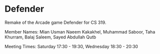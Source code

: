 # Defender
Remake of the Arcade game Defender for CS 319.

Member Names:
Mian Usman Naeem Kakakhel,
Muhammad Saboor,
Taha Khurram,
Balaj Saleem,
Sayed Abdullah Qutb

Meeting Times:
Saturday 17:30 - 19:30,
Wednesday 18:30 - 20:30
